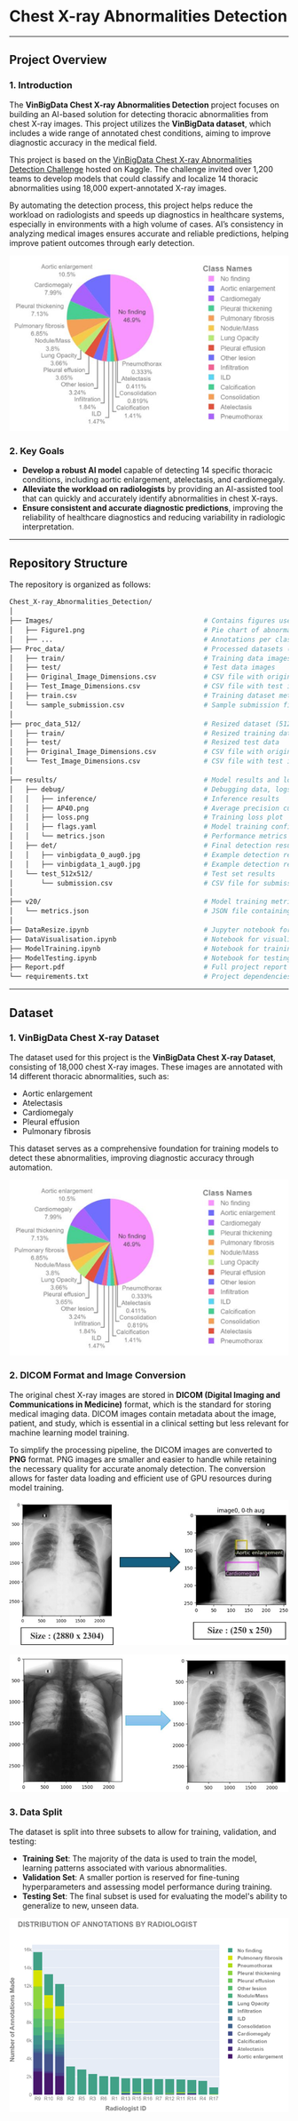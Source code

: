 # Chest X-ray Abnormalities Detection
---
## Project Overview

### 1. Introduction
The **VinBigData Chest X-ray Abnormalities Detection** project focuses on building an AI-based solution for detecting thoracic abnormalities from chest X-ray images. This project utilizes the **VinBigData dataset**, which includes a wide range of annotated chest conditions, aiming to improve diagnostic accuracy in the medical field.

This project is based on the [VinBigData Chest X-ray Abnormalities Detection Challenge](https://www.kaggle.com/c/vinbigdata-chest-xray-abnormalities-detection/overview) hosted on Kaggle. The challenge invited over 1,200 teams to develop models that could classify and localize 14 thoracic abnormalities using 18,000 expert-annotated X-ray images.

By automating the detection process, this project helps reduce the workload on radiologists and speeds up diagnostics in healthcare systems, especially in environments with a high volume of cases. AI’s consistency in analyzing medical images ensures accurate and reliable predictions, helping improve patient outcomes through early detection.

<p align="center">
  <img src="./Images/Figure1.png" alt="Thoracic Abnormalities Detection Overview" />
</p>

### 2. Key Goals
- **Develop a robust AI model** capable of detecting 14 specific thoracic conditions, including aortic enlargement, atelectasis, and cardiomegaly.
- **Alleviate the workload on radiologists** by providing an AI-assisted tool that can quickly and accurately identify abnormalities in chest X-rays.
- **Ensure consistent and accurate diagnostic predictions**, improving the reliability of healthcare diagnostics and reducing variability in radiologic interpretation.

----
## Repository Structure

The repository is organized as follows:
```bash
Chest_X-ray_Abnormalities_Detection/
│
├── Images/                                      # Contains figures used in the README and project report
│   ├── Figure1.png                              # Pie chart of abnormality distribution
│   ├── ...                                      # Annotations per class
├── Proc_data/                                   # Processed datasets (original sizes)
│   ├── train/                                   # Training data images
│   ├── test/                                    # Test data images
│   ├── Original_Image_Dimensions.csv            # CSV file with original image dimensions
│   ├── Test_Image_Dimensions.csv                # CSV file with test image dimensions
│   ├── train.csv                                # Training dataset metadata
│   └── sample_submission.csv                    # Sample submission file
│
├── proc_data_512/                               # Resized dataset (512x512)
│   ├── train/                                   # Resized training data
│   ├── test/                                    # Resized test data
│   ├── Original_Image_Dimensions.csv            # CSV file with original image dimensions for resized data
│   └── Test_Image_Dimensions.csv                # CSV file with test image dimensions for resized data
│
├── results/                                     # Model results and logs
│   ├── debug/                                   # Debugging data, logs, and final model checkpoints
│   │   ├── inference/                           # Inference results
│   │   ├── AP40.png                             # Average precision curve at IoU 0.40
│   │   ├── loss.png                             # Training loss plot
│   │   ├── flags.yaml                           # Model training configuration
│   │   └── metrics.json                         # Performance metrics for debugging
│   ├── det/                                     # Final detection results
│   │   ├── vinbigdata_0_aug0.jpg                # Example detection results for image 0
│   │   ├── vinbigdata_1_aug0.jpg                # Example detection results for image 1
│   └── test_512x512/                            # Test set results
│       └── submission.csv                       # CSV file for submission
│
├── v20/                                         # Model training metrics for version 20
│   └── metrics.json                             # JSON file containing metrics for this model version
│
├── DataResize.ipynb                             # Jupyter notebook for resizing the dataset images
├── DataVisualisation.ipynb                      # Notebook for visualizing and analyzing the dataset
├── ModelTraining.ipynb                          # Notebook for training the model
├── ModelTesting.ipynb                           # Notebook for testing and evaluating the trained model
├── Report.pdf                                   # Full project report detailing methodology and results
└── requirements.txt                             # Project dependencies and libraries
```
---
## Dataset

### 1. VinBigData Chest X-ray Dataset
The dataset used for this project is the **VinBigData Chest X-ray Dataset**, consisting of 18,000 chest X-ray images. These images are annotated with 14 different thoracic abnormalities, such as:

- Aortic enlargement
- Atelectasis
- Cardiomegaly
- Pleural effusion
- Pulmonary fibrosis

This dataset serves as a comprehensive foundation for training models to detect these abnormalities, improving diagnostic accuracy through automation.

<p align="center">
  <img src="./Images/Figure1.png" alt="Distribution of Thoracic Abnormalities in the Dataset" />
</p>

### 2. DICOM Format and Image Conversion
The original chest X-ray images are stored in **DICOM (Digital Imaging and Communications in Medicine)** format, which is the standard for storing medical imaging data. DICOM images contain metadata about the image, patient, and study, which is essential in a clinical setting but less relevant for machine learning model training.

To simplify the processing pipeline, the DICOM images are converted to **PNG** format. PNG images are smaller and easier to handle while retaining the necessary quality for accurate anomaly detection. The conversion allows for faster data loading and efficient use of GPU resources during model training.

<p align="center">
  <img src="./Images/Figure5.png" alt="DICOM to PNG Conversion Example" />
</p>

<p align="center">
  <img src="./Images/Figure6.png" alt="Comparison of Original vs. Resized X-ray Images" />
</p>

### 3. Data Split
The dataset is split into three subsets to allow for training, validation, and testing:

- **Training Set**: The majority of the data is used to train the model, learning patterns associated with various abnormalities.
- **Validation Set**: A smaller portion is reserved for fine-tuning hyperparameters and assessing model performance during training.
- **Testing Set**: The final subset is used for evaluating the model's ability to generalize to new, unseen data.

<p align="center">
  <img src="./Images/Figure3.png" alt="Bounding Box Area Distribution in the Dataset" />
</p>




